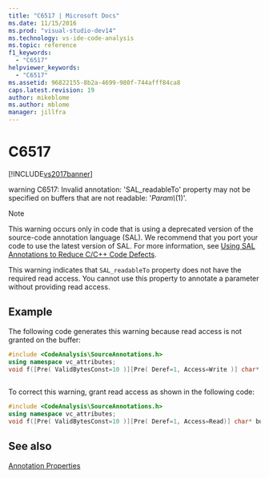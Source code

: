 ```yaml
---
title: "C6517 | Microsoft Docs"
ms.date: 11/15/2016
ms.prod: "visual-studio-dev14"
ms.technology: vs-ide-code-analysis
ms.topic: reference
f1_keywords: 
  - "C6517"
helpviewer_keywords: 
  - "C6517"
ms.assetid: 96822155-8b2a-4699-980f-744afff84ca8
caps.latest.revision: 19
author: mikeblome
ms.author: mblome
manager: jillfra
---
```

# C6517
[!INCLUDE[vs2017banner](../includes/vs2017banner.md)]

warning C6517: Invalid annotation: 'SAL_readableTo' property may not be specified on buffers that are not readable: '*Param\\*(1)'.  
  
> [!NOTE]
> This warning occurs only in code that is using a deprecated version of the source-code annotation language (SAL). We recommend that you port your code to use the latest version of SAL. For more information, see [Using SAL Annotations to Reduce C/C++ Code Defects](../code-quality/using-sal-annotations-to-reduce-c-cpp-code-defects.md).  
  
 This warning indicates that `SAL_readableTo` property does not have the required read access. You cannot use this property to annotate a parameter without providing read access.  
  
## Example  
 The following code generates this warning because read access is not granted on the buffer:  
  
```cpp  
#include <CodeAnalysis\SourceAnnotations.h>  
using namespace vc_attributes;  
void f([Pre( ValidBytesConst=10 )][Pre( Deref=1, Access=Write )] char* buffer );  
  
```  
  
 To correct this warning, grant read access as shown in the following code:  
  
```cpp  
#include <CodeAnalysis\SourceAnnotations.h>  
using namespace vc_attributes;  
void f([Pre( ValidBytesConst=10 )][Pre( Deref=1, Access=Read)] char* buffer );  
```  
  
## See also  
 [Annotation Properties](https://msdn.microsoft.com/f77b4370-6bda-4294-bd2a-e7d0df182a3d)
